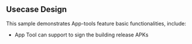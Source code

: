 ## Usecase Design

This sample demonstrates App-tools feature basic functionalities, include:

* App Tool can support to sign the building release APKs

